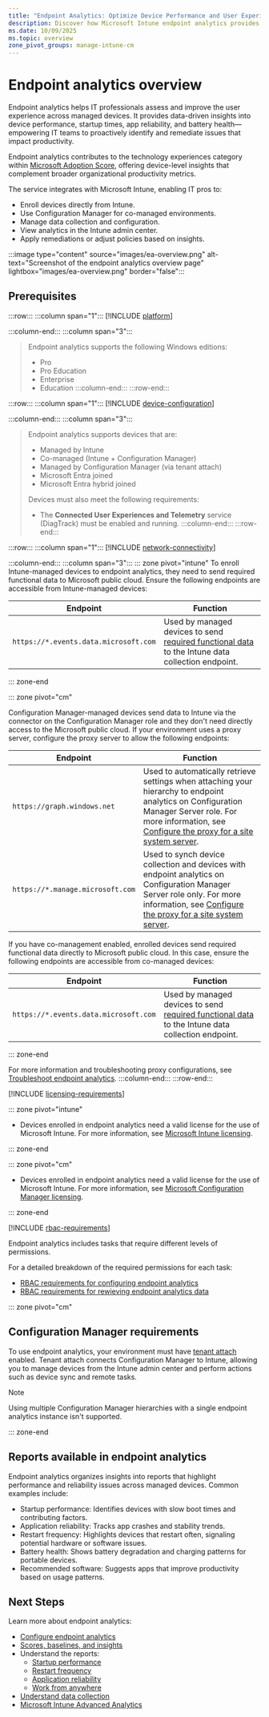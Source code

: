 ```yaml
---
title: "Endpoint Analytics: Optimize Device Performance and User Experience"
description: Discover how Microsoft Intune endpoint analytics provides actionable insights to optimize device performance, improve user experience, and enable proactive IT troubleshooting.
ms.date: 10/09/2025
ms.topic: overview
zone_pivot_groups: manage-intune-cm
---
```


# Endpoint analytics overview

Endpoint analytics helps IT professionals assess and improve the user experience across managed devices. It provides data-driven insights into device performance, startup times, app reliability, and battery health—empowering IT teams to proactively identify and remediate issues that impact productivity.

Endpoint analytics contributes to the technology experiences category within [Microsoft Adoption Score](/microsoft-365/admin/productivity/productivity-score), offering device-level insights that complement broader organizational productivity metrics.

The service integrates with Microsoft Intune, enabling IT pros to:

- Enroll devices directly from Intune.
- Use Configuration Manager for co-managed environments.
- Manage data collection and configuration.
- View analytics in the Intune admin center.
- Apply remediations or adjust policies based on insights.

:::image type="content" source="images/ea-overview.png" alt-text="Screenshot of the endpoint analytics overview page" lightbox="images/ea-overview.png" border="false":::

## Prerequisites

:::row:::
:::column span="1":::
[!INCLUDE [platform](../includes/requirements/platform.md)]

:::column-end:::
:::column span="3":::
> Endpoint analytics supports the following Windows editions:
>
> - Pro
> - Pro Education
> - Enterprise
> - Education
:::column-end:::
:::row-end:::

:::row:::
:::column span="1":::
[!INCLUDE [device-configuration](../includes/requirements/device-configuration.md)]

:::column-end:::
:::column span="3":::
> Endpoint analytics supports devices that are:
>
> - Managed by Intune
> - Co-managed (Intune + Configuration Manager)
> - Managed by Configuration Manager (via tenant attach)
> - Microsoft Entra joined
> - Microsoft Entra hybrid joined
>
> Devices must also meet the following requirements:
> - The **Connected User Experiences and Telemetry** service (DiagTrack) must be enabled and running.
:::column-end:::
:::row-end:::

:::row:::
:::column span="1":::
[!INCLUDE [network-connectivity](../includes/requirements/network-connectivity.md)]

:::column-end:::
:::column span="3":::
::: zone pivot="intune"
To enroll Intune-managed devices to endpoint analytics, they need to send required functional data to Microsoft public cloud. Ensure the following endpoints are accessible from Intune-managed devices:

| Endpoint  | Function  |
|-----------|-----------|
| `https://*.events.data.microsoft.com` | Used by managed devices to send [required functional data](data-collection.md#data-collection) to the Intune data collection endpoint. |

::: zone-end

::: zone pivot="cm"

Configuration Manager-managed devices send data to Intune via the connector on the Configuration Manager role and they don't need directly access to the Microsoft public cloud. If your environment uses a proxy server, configure the proxy server to allow the following endpoints:

| Endpoint  | Function  |
|-----------|-----------|
| `https://graph.windows.net` | Used to automatically retrieve settings  when attaching your hierarchy to endpoint analytics on Configuration Manager Server role. For more information, see [Configure the proxy for a site system server](../configmgr/core/plan-design/network/proxy-server-support.md#configure-the-proxy-for-a-site-system-server). |
| `https://*.manage.microsoft.com` | Used to synch device collection and devices with endpoint analytics on Configuration Manager Server role only. For more information, see [Configure the proxy for a site system server](../configmgr/core/plan-design/network/proxy-server-support.md#configure-the-proxy-for-a-site-system-server). |

If you have co-management enabled, enrolled devices send required functional data directly to Microsoft public cloud. In this case, ensure the following endpoints are accessible from co-managed devices:

| Endpoint  | Function  |
|-----------|-----------|
| `https://*.events.data.microsoft.com` | Used by managed devices to send [required functional data](data-collection.md#data-collection) to the Intune data collection endpoint. |

::: zone-end

For more information and troubleshooting proxy configurations, see [Troubleshoot endpoint analytics](troubleshoot.md#proxy-server-authentication).
:::column-end:::
:::row-end:::





[!INCLUDE [licensing-requirements](../includes/h3/licensing-requirements.md)]

::: zone pivot="intune"

- Devices enrolled in endpoint analytics need a valid license for the use of Microsoft Intune. For more information, see [Microsoft Intune licensing](../intune-service/fundamentals/licenses.md).

::: zone-end

::: zone pivot="cm"

- Devices enrolled in endpoint analytics need a valid license for the use of Microsoft Intune. For more information, see [Microsoft Configuration Manager licensing](../configmgr/core/understand/learn-more-editions.md).

::: zone-end

[!INCLUDE [rbac-requirements](../includes/h3/rbac-requirements.md)]

Endpoint analytics includes tasks that require different levels of permissions.

For a detailed breakdown of the required permissions for each task:

- [RBAC requirements for configuring endpoint analytics](configure.md#-role-and-permission-requirements)
- [RBAC requirements for rewieving endpoint analytics data](scores.md#-role-and-permission-requirements)

::: zone pivot="cm"

## Configuration Manager requirements

To use endpoint analytics, your environment must have [tenant attach](../configmgr/tenant-attach/device-sync-actions.md) enabled. Tenant attach connects Configuration Manager to Intune, allowing you to manage devices from the Intune admin center and perform actions such as device sync and remote tasks.

> [!NOTE]
> Using multiple Configuration Manager hierarchies with a single endpoint analytics instance isn't supported.

::: zone-end

## Reports available in endpoint analytics

Endpoint analytics organizes insights into reports that highlight performance and reliability issues across managed devices. Common examples include:

- Startup performance: Identifies devices with slow boot times and contributing factors.
- Application reliability: Tracks app crashes and stability trends.
- Restart frequency: Highlights devices that restart often, signaling potential hardware or software issues.
- Battery health: Shows battery degradation and charging patterns for portable devices.
- Recommended software: Suggests apps that improve productivity based on usage patterns.

## Next Steps

Learn more about endpoint analytics:

- [Configure endpoint analytics](configure.md)
- [Scores, baselines, and insights](scores.md)
- Understand the reports:
  - [Startup performance](startup-performance.md)
  - [Restart frequency](restart-frequency.md)
  - [Application reliability](app-reliability.md)
  - [Work from anywhere](work-from-anywhere.md)
- [Understand data collection](data-collection.md)
- [Microsoft Intune Advanced Analytics](advanced-analytics.md)
